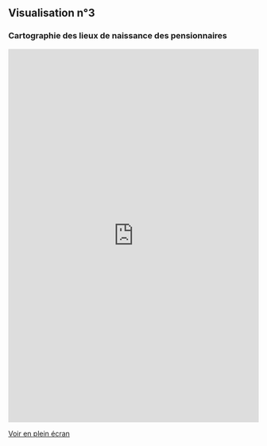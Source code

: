 ## Visualisation n°3
### Cartographie des lieux de naissance des pensionnaires

<iframe width="100%" height="750px" frameBorder="0" allowfullscreen src="https://umap.openstreetmap.fr/fr/map/lieu-de-naissance-des-246-pensionnaires-a-la-villa_308375?scaleControl=false&miniMap=false&scrollWheelZoom=true&zoomControl=true&allowEdit=false&moreControl=true&searchControl=true&tilelayersControl=null&embedControl=null&datalayersControl=true&onLoadPanel=undefined&captionBar=false&fullscreenControl=false"></iframe><p><a href="https://umap.openstreetmap.fr/fr/map/lieu-de-naissance-des-246-pensionnaires-a-la-villa_308375">Voir en plein écran</a></p>
